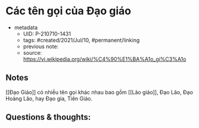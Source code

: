 # Các tên gọi của Đạo giáo

- metadata
	- UID: P-210710-1431
	- tags: #created/2021/Jul/10, #permanent/linking
	- previous note: 
	- source: https://vi.wikipedia.org/wiki/%C4%90%E1%BA%A1o_gi%C3%A1o

## Notes
[[Đạo Giáo]] có nhiều tên gọi khác nhau bao gồm [[Lão giáo]], Đạo Lão, Đạo Hoàng Lão, hay Đạo gia, Tiên Giáo.

## Questions & thoughts:

